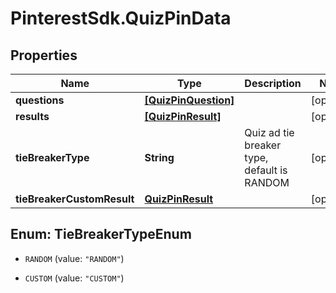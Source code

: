 # PinterestSdk.QuizPinData

## Properties

Name | Type | Description | Notes
------------ | ------------- | ------------- | -------------
**questions** | [**[QuizPinQuestion]**](QuizPinQuestion.md) |  | [optional] 
**results** | [**[QuizPinResult]**](QuizPinResult.md) |  | [optional] 
**tieBreakerType** | **String** | Quiz ad tie breaker type, default is RANDOM | [optional] 
**tieBreakerCustomResult** | [**QuizPinResult**](QuizPinResult.md) |  | [optional] 



## Enum: TieBreakerTypeEnum


* `RANDOM` (value: `"RANDOM"`)

* `CUSTOM` (value: `"CUSTOM"`)




